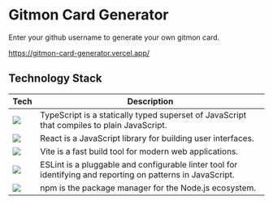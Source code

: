 # Gitmon Card Generator

Enter your github username to generate your own gitmon card.

https://gitmon-card-generator.vercel.app/

## Technology Stack

Tech | Description
-|-
![][typescript] | TypeScript is a statically typed superset of JavaScript that compiles to plain JavaScript.
![][react] | React is a JavaScript library for building user interfaces.
![][vite] | Vite is a fast build tool for modern web applications.
![][eslint] | ESLint is a pluggable and configurable linter tool for identifying and reporting on patterns in JavaScript.
![][npm] | npm is the package manager for the Node.js ecosystem.



[typescript]: https://img.shields.io/badge/TypeScript-3178C6?logo=typescript&logoColor=fff&style=for-the-badge
[react]: https://img.shields.io/badge/React-61DAFB?logo=react&logoColor=000&style=for-the-badge
[vite]: https://img.shields.io/badge/Vite-646CFF?logo=vite&logoColor=fff&style=for-the-badge
[eslint]: https://img.shields.io/badge/ESLint-4B32C3?logo=eslint&logoColor=fff&style=for-the-badge
[npm]: https://img.shields.io/badge/npm-CB3837?logo=npm&logoColor=fff&style=for-the-badge